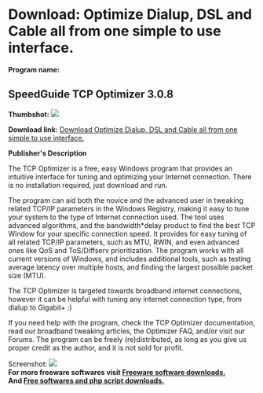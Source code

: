 # Download: Optimize Dialup, DSL and Cable all from one simple to use interface.

**Program name:**

## SpeedGuide TCP Optimizer 3.0.8

  
**Thumbshot:** ![](http://www.freewarefiles.com/screenshot/sgtcpoptimize_md.gif)   
  
**Download link:** [Download Optimize Dialup, DSL and Cable all from one simple to use interface.](http://freesoftwares.boysofts.com/TCP-Optimizer_program_15800.html)  
  


**Publisher's Description**  
  


The TCP Optimizer is a free, easy Windows program that provides an intuitive interface for tuning and optimizing your Internet connection. There is no installation required, just download and run. 

The program can aid both the novice and the advanced user in tweaking related TCP/IP parameters in the Windows Registry, making it easy to tune your system to the type of Internet connection used. The tool uses advanced algorithms, and the bandwidth*delay product to find the best TCP Window for your specific connection speed. It provides for easy tuning of all related TCP/IP parameters, such as MTU, RWIN, and even advanced ones like QoS and ToS/Diffserv prioritization. The program works with all current versions of Windows, and includes additional tools, such as testing average latency over multiple hosts, and finding the largest possible packet size (MTU).

The TCP Optimizer is targeted towards broadband internet connections, however it can be helpful with tuning any internet connection type, from dialup to Gigabit+ :)

If you need help with the program, check the TCP Optimizer documentation, read our broadband tweaking articles, the Optimizer FAQ, and/or visit our Forums. The program can be freely (re)distributed, as long as you give us proper credit as the author, and it is not sold for profit. 

  
  
Screenshot: ![](http://www.freewarefiles.com/screenshot/sgtcpoptimize.gif)   
**For more freeware softwares visit [Freeware software downloads.](http://freesoftwares.boysofts.com/)**   
**And [Free softwares and php script downloads.](http://www.boysofts.com/)**
